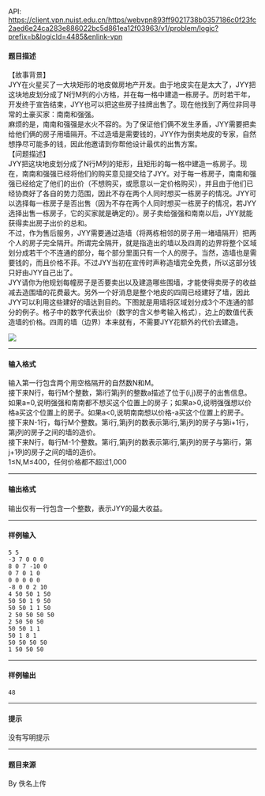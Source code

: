 API: https://client.vpn.nuist.edu.cn/https/webvpn893ff9021738b0357186c0f23fc2aed6e24ca283e886022bc5d861ea12f03963/v1/problem/logic?prefix=b&logicId=4485&enlink-vpn

#### 题目描述

【故事背景】  
JYY在火星买了一大块矩形的地皮做房地产开发。由于地皮实在是太大了，JYY把这块地皮划分成了N行M列的小方格，并在每一格中建造一栋房子。历时若干年，开发终于宣告结束，JYY也可以把这些房子挂牌出售了。现在他找到了两位非同寻常的土豪买家：南南和强强。  
麻烦的是，南南和强强是水火不容的。为了保证他们俩不发生矛盾，JYY需要把卖给他们俩的房子用墙隔开。不过造墙是需要钱的，JYY作为倒卖地皮的专家，自然想挣尽可能多的钱，因此他邀请到你帮他设计最优的出售方案。  
【问题描述】  
JYY把这块地皮划分成了N行M列的矩形，且矩形的每一格中建造一栋房子。现在，南南和强强已经将他们的购买意见提交给了JYY。对于每一栋房子，南南和强强已经给定了他们的出价（不想购买，或愿意以一定价格购买），并且由于他们已经协商好了各自的势力范围，因此不存在两个人同时想买一栋房子的情况。JYY可以选择每一栋房子是否出售（因为不存在两个人同时想买一栋房子的情况，若JYY选择出售一栋房子，它的买家就是确定的）。房子卖给强强和南南以后，JYY就能获得卖出房子出价的总和。  
不过，作为售后服务，JYY需要通过造墙（将两栋相邻的房子用一堵墙隔开）把两个人的房子完全隔开。所谓完全隔开，就是指造出的墙以及四周的边界将整个区域划分成若干个不连通的部分，每个部分里面只有一个人的房子。当然，造墙也是需要钱的，而且价格不菲。不过JYY当初在宣传时声称造墙完全免费，所以这部分钱只好由JYY自己出了。  
JYY请你为他规划每幢房子是否要卖出以及建造哪些围墙，才能使得卖房子的收益减去造围墙的花费最大。另外一个好消息是整个地皮的四周已经建好了墙，因此JYY可以利用这些建好的墙达到目的。下图就是用墙将区域划分成3个不连通的部分的例子。格子中的数字代表出价（数字的含义参考输入格式），边上的数值代表造墙的价格。四周的墙（边界）本来就有，不需要JYY花额外的代价去建造。 

![](../file/4485_0.png)

---

#### 输入格式

输入第一行包含两个用空格隔开的自然数N和M。  
接下来N行，每行M个整数，第i行第j列的整数a描述了位于(i,j)房子的出售信息。如果a=0,说明强强和南南都不想买这个位置上的房子；如果a>0,说明强强想以价格a买这个位置上的房子。如果a<0,说明南南想以价格-a买这个位置上的房子。  
接下来N-1行，每行M个整数。第i行,第j列的数表示第i行,第j列的房子与第i+1行，第j列的房子之间的墙的造价。  
接下来N行，每行M-1个整数。第i行,第j列的数表示第i行,第j列的房子与第i行，第j+1列的房子之间的墙的造价。  
1≤N,M≤400，任何价格都不超过1,000

---

#### 输出格式

输出仅有一行包含一个整数，表示JYY的最大收益。

---

#### 样例输入
```
5 5
-3 7 0 0 0
8 0 7 -10 0
0 7 0 1 0
0 0 0 0 0
-8 0 0 2 10
4 50 50 1 50
50 50 1 9 50
50 50 1 1 50
2 50 50 50 50
2 50 50 50
50 50 1 1
50 1 8 1
50 50 50 50
1 50 50 50
```

---

#### 样例输出
```
48
```

---

#### 提示

没有写明提示

---

#### 题目来源

By 佚名上传